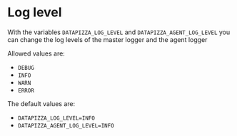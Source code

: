 
# Log level

With the variables `DATAPIZZA_LOG_LEVEL` and `DATAPIZZA_AGENT_LOG_LEVEL` you can change the log levels of the master logger and the agent logger

Allowed values are:

- `DEBUG`
- `INFO`
- `WARN`
- `ERROR`

The default values are:

- `DATAPIZZA_LOG_LEVEL=INFO`
- `DATAPIZZA_AGENT_LOG_LEVEL=INFO`

